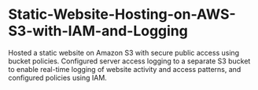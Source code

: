 # Static-Website-Hosting-on-AWS-S3-with-IAM-and-Logging
Hosted a static website on Amazon S3 with secure public access using bucket policies. Configured server access logging to a separate S3 bucket to enable real-time logging of website activity and access patterns, and configured policies using IAM.

